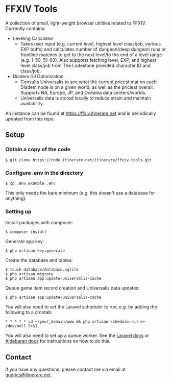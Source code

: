 # FFXIV Tools

A collection of small, light-weight browser utilities related to FFXIV. Currently contains:

- Leveling Calculator
    - Takes user input (e.g. current level, highest level class/job, various EXP buffs) and calculates number of dungeon/deep dungeon runs or frontline matches to get to the next level/to the end of a level range (e.g. 1-50, 51-60). Also supports fetching level, EXP, and highest level class/job from The Lodestone provided character ID and class/job.
- Diadem Gil Optimization
    - Consults Universalis to see what the current pricest mat on each Diadem node is on a given world, as well as the priciest overall. Supports NA, Europe, JP, and Oceania data centers/worlds.
    - Universalis data is stored locally to reduce strain and maintain availability.
    
An instance can be found at https://ffxiv.itinerare.net and is periodically updated from this repo. 

## Setup

### Obtain a copy of the code

```
$ git clone https://code.itinerare.net/itinerare/ffxiv-tools.git
```

### Configure .env in the directory

```
$ cp .env.example .env
```

This only needs the bare minimum (e.g. this doesn't use a database for anything).

### Setting up

Install packages with composer:
```
$ composer install
```

Generate app key:
```
$ php artisan key:generate
```

Create the database and tables:
```
$ touch database/database.sqlite
$ php artisan migrate
$ php artisan app:update-universalis-cache
```

Queue game item record creation and Universalis data updates:
```
$ php artisan app:update-universalis-cache
```

You will also need to set the Laravel scheduler to run, e.g. by adding the following to a crontab:
```
* * * * * cd ~/your_domain/www && php artisan schedule:run >> /dev/null 2>&1
```

You will also need to set up a queue worker. See the [Laravel docs](https://laravel.com/docs/11.x/queues#running-the-queue-worker) or [Aldebaran docs](https://code.itinerare.net/itinerare/Aldebaran/wiki/Queue-Setup) for instructions on how to do this.

## Contact
If you have any questions, please contact me via email at [queries@itinerare.net](emailto:queries@itinerare.net).
